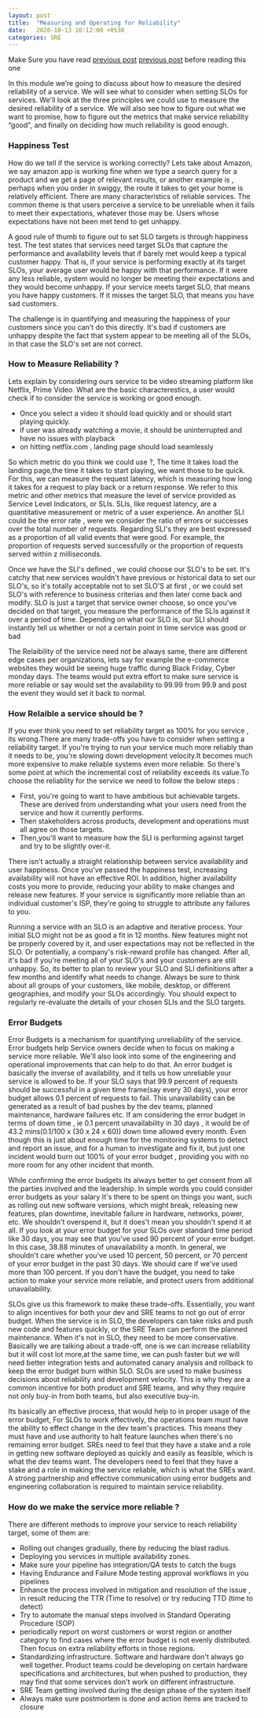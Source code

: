 ```yaml
---
layout: post
title:  "Measuring and Operating for Reliability"
date:   2020-10-13 10:12:00 +0530
categories: SRE
--- 
```

Make Sure you have read [previous post] [previous post] before reading this one 

In this module we’re going to discuss about how to measure the desired reliability of a service. We will see what to consider 
when setting SLOs for services. We'll look at the three principles we could use to measure the desired reliability of a service.
We will also see how to figure out what we want to promise, how to figure out the metrics that make service reliability “good", 
and finally on deciding how much reliability is good enough.

### Happiness Test 
How do we tell if the service is working correctly? Lets take about Amazon, we say amazon app is working fine when we type
a search query for a product and we get a page of relevant results, or another example is , perhaps when you order in 
swiggy, the route it takes to get your home is relatively efficient. There are many characteristics of reliable services. 
The common theme is that users perceive a service to be unreliable when it fails to meet their expectations, whatever 
those may be. Users whose expectations have not been met tend to get unhappy. 

A good rule of thumb to figure out to set SLO targets is through happiness test. The test states that services need target SLOs that capture the performance 
and availability levels that if barely met would keep a typical customer happy. That is, if your service is performing 
exactly at its target SLOs, your average user would be happy with that performance. If it were any less reliable, 
system would no longer be meeting their expectations and they would become unhappy. If your service meets target SLO, 
that means you have happy customers. If it misses the target SLO, that means you have sad customers.

The challenge is in quantifying and measuring the happiness of your customers since you can't do this directly. It's bad 
if customers are unhappy despite the fact that system appear to be meeting all of the SLOs, in that case the SLO's set are not correct. 

### How to Measure Reliability ? 
Lets explain by considering ours service to be video streaming platform like Netflix, Prime Video. What are the basic characterestics, a user would
check if to consider the service is working or good enough. 
* Once you select a video it should load quickly and or should start playing quickly.
* if user was already watching a movie, it should be uninterrupted and have no issues with playback 
* on hitting netflix.com , landing page should load seamlessly 

So which metric do you think we could use ?, The time it takes load the landing page,the time it takes to start playing, 
we want those to be quick. For this, we can measure the request latency, which is measuring how long it takes for a request 
to play back or a return response. We refer to this metric and other metrics that measure the level of service provided 
as Service Level Indicators, or SLIs. SLIs, like request latency, are a quantitative measurement or metric of a user experience.
An another SLI could be the error rate , were we consider the ratio of errors or successes over the total number of requests.
Regarding SLI's they are best expressed as a proportion of all valid events that were good. For example, the proportion 
of requests served successfully or the proportion of requests served within z milliseconds.

Once we have the SLI's defined , we could choose our SLO's to be set. It's catchy that new services wouldn't have previous or
historical data to set our SLO's, so it's totally acceptable not to set SLO'S at first , or we could set SLO's with reference to 
business criterias and then later come back and modify. SLO is just a target that service owner choose, 
so once you've decided on that target, you measure the performance of the SLIs against it over a period of time. Depending 
on what our SLO is, our SLI should instantly tell us whether or not a certain point in time service was good or bad

The Relaibility of the service need not be always same, there are different edge cases per organizations, lets say for example 
the e-commerce websites they would be seeing huge traffic during Black Friday, Cyber monday days. The teams would put extra 
effort to make sure service is more reliable or say would set the availability to 99.99 from 99.9 and post the event they would 
set it back to normal.

### How Relaible a service should be ? 

If you ever think you need to set reliability target as 100% for you service , its wrong.There are many trade-offs you have 
to consider when setting a reliability target. If you're trying to run your service much more reliably than it needs to be,
you're slowing down development velocity.It becomes much more expensive to make reliable systems even more reliable. 
So there's some point at which the incremental cost of reliability exceeds its value.To choose the reliablity for the 
service we need to follow the below steps :
* First, you're going to want to have ambitious but achievable targets. These are derived from understanding what your users 
need from the service and how it currently performs. 
* Then stakeholders across products, development and operations must all agree on those targets. 
* Then,you'll want to measure how the SLI is performing against target and try to be slightly over-it. 

There isn't actually a straight relationship between service availability and user happiness. Once you've passed the happiness test, increasing availability 
will not have an effective ROI. In addition, higher availability costs you more to provide, reducing your ability to make changes and release new features. 
If your service is significantly more reliable than an individual customer's ISP, they're going to struggle to attribute any failures to you.

Running a service with an SLO is an adaptive and iterative process. Your initial SLO might not be as good a fit in 12 months. 
New features might not be properly covered by it, and user expectations may not be reflected in the SLO. 
Or potentially, a company's risk-reward profile has changed. After all, it's bad if you're meeting all of your SLO's and 
your customers are still unhappy. So, its better to plan to review your SLO and SLI definitions after a few months and 
identify what needs to change. Always be sure to think about all groups of your customers, like mobile, desktop, or different geographies, 
and modify your SLOs accordingly. You should expect to regularly re-evaluate the details of your chosen SLIs and the SLO targets.


### Error Budgets 

Error Budgets is a mechanism for quantifying unreliability of the service. 
Error budgets help Service owners decide when to focus on making a service more reliable. We'll also look into some of the engineering and 
operational improvements that can help to do that. An error budget is basically the inverse of availability, and it tells 
us how unreliable your service is allowed to be. If your SLO says that 99.9 percent of requests should be successful in a given time frame(say every 30 days), 
your error budget allows 0.1 percent of requests to fail. This unavailability can be generated as a result of bad pushes by the dev teams, 
planned maintenance, hardware failures etc. If am considering the error budget in terms of down time , ie 0.1 percent 
unavailability in 30 days , it would be of 43.2 mins(0.1/100 x (30 x 24 x 60)) down time allowed every month. Even though this is just about enough time for 
the monitoring systems to detect and report an issue, and for a human to investigate and fix it, but just one incident would burn out 100% 
of your error budget , providing you with no more room for any other incident that month.

While confirming the error budgets its always better to get consent from all the parties involved and the leadership. In simple words you could
consider error budgets as your salary It's there to be spent on things you want, such as rolling out new software versions, which might break, 
releasing new features, plan downtime, inevitable failure in hardware, networks, power, etc. We shouldn't overspend it, 
but it does't mean you shouldn't spend it at all. If you look at your error budget for your SLOs over standard time period like 30 days, 
you may see that you've used 90 percent of your error budget. In this case, 38.88 minutes of unavailability a month. 
In general, we shouldn't care whether you've used 10 percent, 50 percent, or 70 percent of your error budget in the past 30 days. 
We should care if we've used more than 100 percent. If you don't have the budget, you need to take action to make your service more reliable, 
and protect users from additional unavailability.

SLOs give us this framework to make these trade-offs. Essentially, you want to align incentives for both your dev and 
SRE teams to not go out of error budget. When the service is in SLO, the developers can take risks and push new code and 
features quickly, or the SRE Team can perform the planned maintenance. When it's not in SLO, they need to be more conservative.
Basically we are talking about a trade-off, one is we can increase reliability but it will cost lot more,at the same time, 
we can push faster but we will need better integration tests and automated canary analysis and rollback to keep the error 
budget burn within SLO. SLOs are used to make business decisions about reliability and development velocity. 
This is why they are a common incentive for both product and SRE teams, and why they require not only buy-in from both teams, 
but also executive buy-in. 

Its basically an effective process, that would help to in proper usage of the error budget, For SLOs to work effectively, 
the operations team must have the ability to effect change in the dev team's practices. This means they must have and use 
authority to halt feature launches when there's no remaining error budget. SREs need to feel that they have a stake and a 
role in getting new software deployed as quickly and easily as feasible, which is what the dev teams want. The developers need 
to feel that they have a stake and a role in making the service reliable, which is what the SREs want. A strong partnership and effective 
communication using error budgets and engineering collaboration is required to maintain service reliability. 

### How do we make the service more reliable ? 
There are different methods to improve your service to reach reliability target, some of them are:
* Rolling out changes gradually, there by reducing the blast radius.
* Deploying you services in multiple availability zones.
* Make sure your pipeline has integration/QA tests to catch the bugs 
* Having Endurance and Failure Mode testing approval workflows in you pipelines 
* Enhance the process involved in mitigation and resolution of the issue , in result reducing the TTR (Time to resolve) or 
try reducing TTD (time to detect)
* Try to automate the manual steps involved in Standard Operating Procedure (SOP)
*  periodically report on worst customers or worst region or another category to find cases where the error budget is not evenly distributed. 
Then focus on extra reliability efforts in those regions.
* Standardizing infrastructure. Software and hardware don't always go well together. Product teams could be developing on 
certain hardware specifications and architectures, but when pushed to production, they may find that some services don't work 
on different infrastructure.
* SRE Team getting involved during the design phase of the system itself 
* Always make sure postmortem is done and action items are tracked to closure 



[previous post]:/sre/2020/10/13/sre-and-devops.html